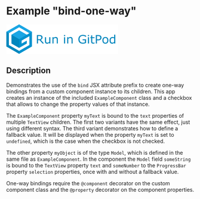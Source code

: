 # Example "bind-one-way"

[![GitPod Logo](../../doc/run-in-gitpod.png)](https://gitpod.io/#example=bind-one-way,dev=--dev/https://github.com/eclipsesource/tabris-decorators/tree/master/examples/bind-one-way)

## Description

Demonstrates the use of the `bind` JSX attribute prefix to create one-way bindings from a custom component instance to its children. This app creates an instance of the included `ExampleComponent` class and a checkbox that allows to change the property values of that instance.

The `ExampleComponent` property `myText` is bound to the `text` properties of multiple `TextView` children. The first two variants have the same effect, just using different syntax. The third variant demonstrates how to define a fallback value. It will be displayed when the property `myText` is set to `undefined`, which is the case when the checkbox is not checked.

The other property `myObject` is of the type `Model`, which is defined in the same file as `ExampleComponent`. In the component the `Model` field `someString` is bound to the `TextView` property `text` and `someNumber` to the `ProgressBar` property `selection` properties, once with and without a fallback value.

One-way bindings require the `@component` decorator on the custom component class and the `@property` decorator on the component properties.
